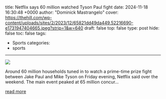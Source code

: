 title: Netflix says 60 million watched Tyson Paul fight
date: 2024-11-18 16:30:48 +0000
author: "Dominick Mastrangelo"
cover: https://thehill.com/wp-content/uploads/sites/2/2023/12/65821dd49da449.52216690-e1731947404665.jpeg?strip=1&w=640
draft: false
top: false
type: post
hide: false
toc: false
tags:
  - Sports
categories:
  - sports
---

![](https://thehill.com/wp-content/uploads/sites/2/2023/12/65821dd49da449.52216690-e1731947404665.jpeg?strip=1&w=640)

Around 60 million households tuned in to watch a prime-time prize fight between Jake Paul and Mike Tyson on Friday evening, Netflix said over the weekend. The main event peaked at 65 million concur…

[read more](https://thehill.com/homenews/media/4995970-netflix-tyson-paul-boxing-event-viewers/)
